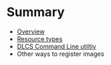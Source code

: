# Summary

* [Overview](overview.md)
* [Resource types](resource_types.md)
* [DLCS Command Line utiltiy](dlcs_command_line_utiltiy.md)
* Other ways to register images

